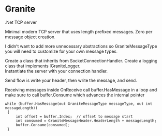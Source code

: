 # Granite
 .Net TCP server
 
 Minimal modern TCP server that uses length prefixed messages.  Zero per message object creation.
 
 I didn't want to add more unnecessary abstractions so GraniteMessageType you will need to customize for your own message types.
 
 Create a class that inherits from SocketConnectionHandler.  Create a logging class that implements IGraniteLogger.  
 Instantiate the server with your connection handler.
 
 Send flow is write your header, then write the message, and send.
 
 Receiving messages inside OnReceive call buffer.HasMessage in a loop and make sure to call buffer.Consume which advances the internal pointer
 
 ```
 while (buffer.HasMessage(out GraniteMessageType messageType, out int messageLength))
  {
      int offset = buffer.Index;  // offset to message start
      int consumed = GraniteMessageHeader.HeaderLength + messageLength;
      buffer.Consume(consumed);
  }

 ```
 
 
